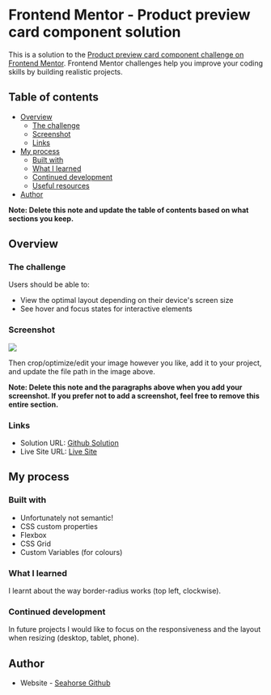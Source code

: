 # Frontend Mentor - Product preview card component solution

This is a solution to the [Product preview card component challenge on Frontend Mentor](https://www.frontendmentor.io/challenges/product-preview-card-component-GO7UmttRfa). Frontend Mentor challenges help you improve your coding skills by building realistic projects. 

## Table of contents

- [Overview](#overview)
  - [The challenge](#the-challenge)
  - [Screenshot](#screenshot)
  - [Links](#links)
- [My process](#my-process)
  - [Built with](#built-with)
  - [What I learned](#what-i-learned)
  - [Continued development](#continued-development)
  - [Useful resources](#useful-resources)
- [Author](#author)

**Note: Delete this note and update the table of contents based on what sections you keep.**

## Overview

### The challenge

Users should be able to:

- View the optimal layout depending on their device's screen size
- See hover and focus states for interactive elements

### Screenshot

![](./screenshot.jpg)

Then crop/optimize/edit your image however you like, add it to your project, and update the file path in the image above.

**Note: Delete this note and the paragraphs above when you add your screenshot. If you prefer not to add a screenshot, feel free to remove this entire section.**

### Links

- Solution URL: [Github Solution](https://github.com/Seahorse1294/product-preview-card-component-main)
- Live Site URL: [Live Site](https://aesthetic-haupia-23afce.netlify.app/)

## My process

### Built with

- Unfortunately not semantic!
- CSS custom properties
- Flexbox
- CSS Grid
- Custom Variables (for colours)

### What I learned

I learnt about the way border-radius works (top left, clockwise).

### Continued development

In future projects I would like to focus on the responsiveness and the layout when resizing (desktop, tablet, phone).

## Author

- Website - [Seahorse Github](https://github.com/Seahorse1294)
